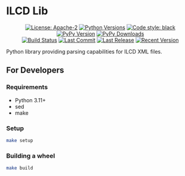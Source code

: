 # ILCD Lib

<p align="center">
<a href="https://pypi.org/project/ilcdlib/"><img src="https://img.shields.io/pypi/l/ilcdlib?style=for-the-badge" title="License: Apache-2"/></a> 
<a href="https://pypi.org/project/ilcdlib/"><img src="https://img.shields.io/pypi/pyversions/ilcdlib?style=for-the-badge" title="Python Versions"/></a> 
<a href="https://github.com/psf/black/"><img src="https://img.shields.io/badge/Code%20Style-black-black?style=for-the-badge" title="Code style: black"/></a> 
<a href="https://pypi.org/project/ilcdlib/"><img src="https://img.shields.io/pypi/v/ilcdlib?style=for-the-badge" title="PyPy Version"/></a> 
<a href="https://pypi.org/project/ilcdlib/"><img src="https://img.shields.io/pypi/dm/ilcdlib?style=for-the-badge" title="PyPy Downloads"/></a> 
<br>
<a href="https://github.com/cchangelabs/ilcdlib/actions/workflows/sanity-check.yml"><img src="https://img.shields.io/github/actions/workflow/status/cchangelabs/ilcdlib/sanity-check.yml?style=for-the-badge" title="Build Status"/></a> 
<a href="https://github.com/cchangelabs/ilcdlib/"><img src="https://img.shields.io/github/last-commit/cchangelabs/ilcdlib?style=for-the-badge" title="Last Commit"/></a> 
<a href="https://github.com/cchangelabs/ilcdlib/releases/"><img src="https://img.shields.io/github/release-date/cchangelabs/ilcdlib?style=for-the-badge" title="Last Release"/></a> 
<a href="https://github.com/cchangelabs/ilcdlib/releases/"><img src="https://img.shields.io/github/v/release/cchangelabs/ilcdlib?style=for-the-badge" title="Recent Version"></a> 
</p>

Python library providing parsing capabilities for ILCD XML files.

## For Developers

### Requirements

* Python 3.11+
* sed
* make

### Setup

```bash
make setup
```

### Building a wheel

```bash
make build
```
